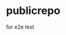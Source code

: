 # publicrepo
for e2e test




































































































































































































































































































































































































































































































































































































































































































































































































































































































































































































































































































































































































































































































































































































































































































































































































































































































































































































































































































































































































































































































































































































































































































































































































































































































































































































































































































































































